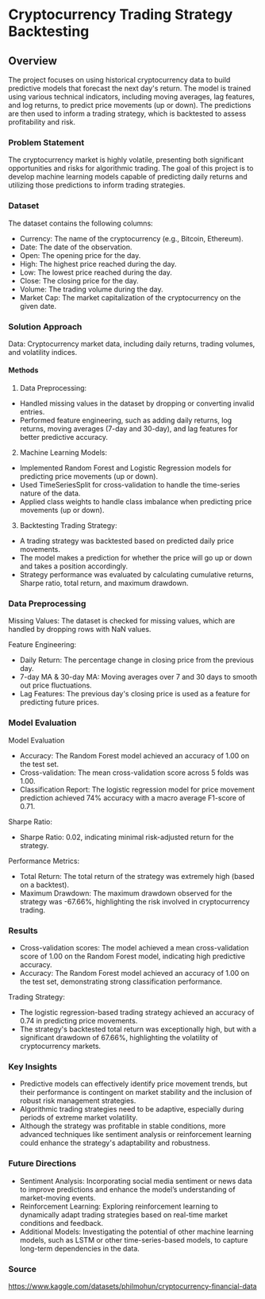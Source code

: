 # Cryptocurrency Trading Strategy Backtesting

## Overview

The project focuses on using historical cryptocurrency data to build predictive models that forecast the next day's return. The model is trained using various technical indicators, including moving averages, lag features, and log returns, to predict price movements (up or down). The predictions are then used to inform a trading strategy, which is backtested to assess profitability and risk.

### Problem Statement

The cryptocurrency market is highly volatile, presenting both significant opportunities and risks for algorithmic trading. The goal of this project is to develop machine learning models capable of predicting daily returns and utilizing those predictions to inform trading strategies.

### Dataset

The dataset contains the following columns:

- Currency: The name of the cryptocurrency (e.g., Bitcoin, Ethereum).
- Date: The date of the observation.
- Open: The opening price for the day.
- High: The highest price reached during the day.
- Low: The lowest price reached during the day.
- Close: The closing price for the day.
- Volume: The trading volume during the day.
- Market Cap: The market capitalization of the cryptocurrency on the given date.

### Solution Approach

Data: Cryptocurrency market data, including daily returns, trading volumes, and volatility indices.

#### Methods

1. Data Preprocessing:
- Handled missing values in the dataset by dropping or converting invalid entries.
- Performed feature engineering, such as adding daily returns, log returns, moving averages (7-day and 30-day), and lag features for better predictive accuracy.

2. Machine Learning Models:
- Implemented Random Forest and Logistic Regression models for predicting price movements (up or down).
- Used TimeSeriesSplit for cross-validation to handle the time-series nature of the data.
- Applied class weights to handle class imbalance when predicting price movements (up or down).

3. Backtesting Trading Strategy:
- A trading strategy was backtested based on predicted daily price movements.
- The model makes a prediction for whether the price will go up or down and takes a position accordingly.
- Strategy performance was evaluated by calculating cumulative returns, Sharpe ratio, total return, and maximum drawdown.

### Data Preprocessing

Missing Values: The dataset is checked for missing values, which are handled by dropping rows with NaN values.

Feature Engineering:
- Daily Return: The percentage change in closing price from the previous day.
- 7-day MA & 30-day MA: Moving averages over 7 and 30 days to smooth out price fluctuations.
- Lag Features: The previous day's closing price is used as a feature for predicting future prices.

### Model Evaluation

Model Evaluation
- Accuracy: The Random Forest model achieved an accuracy of 1.00 on the test set.
- Cross-validation: The mean cross-validation score across 5 folds was 1.00.
- Classification Report: The logistic regression model for price movement prediction achieved 74% accuracy with a macro average F1-score of 0.71.

Sharpe Ratio:
- Sharpe Ratio: 0.02, indicating minimal risk-adjusted return for the strategy.

Performance Metrics:
- Total Return: The total return of the strategy was extremely high (based on a backtest).
- Maximum Drawdown: The maximum drawdown observed for the strategy was -67.66%, highlighting the risk involved in cryptocurrency trading.

### Results

- Cross-validation scores: The model achieved a mean cross-validation score of 1.00 on the Random Forest model, indicating high predictive accuracy.
- Accuracy: The Random Forest model achieved an accuracy of 1.00 on the test set, demonstrating strong classification performance.

Trading Strategy:
- The logistic regression-based trading strategy achieved an accuracy of 0.74 in predicting price movements.
- The strategy's backtested total return was exceptionally high, but with a significant drawdown of 67.66%, highlighting the volatility of cryptocurrency markets.

### Key Insights

- Predictive models can effectively identify price movement trends, but their performance is contingent on market stability and the inclusion of robust risk management strategies.
- Algorithmic trading strategies need to be adaptive, especially during periods of extreme market volatility.
- Although the strategy was profitable in stable conditions, more advanced techniques like sentiment analysis or reinforcement learning could enhance the strategy's adaptability and robustness.

### Future Directions

- Sentiment Analysis: Incorporating social media sentiment or news data to improve predictions and enhance the model’s understanding of market-moving events.
- Reinforcement Learning: Exploring reinforcement learning to dynamically adapt trading strategies based on real-time market conditions and feedback.
- Additional Models: Investigating the potential of other machine learning models, such as LSTM or other time-series-based models, to capture long-term dependencies in the data.

### Source

https://www.kaggle.com/datasets/philmohun/cryptocurrency-financial-data
